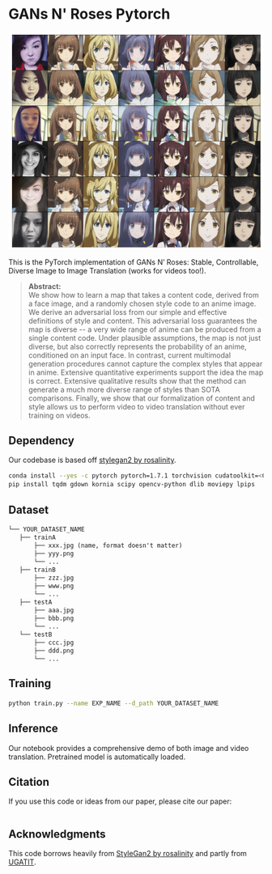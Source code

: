 # GANs N' Roses Pytorch
![](teaser.png)

This is the PyTorch implementation of GANs N’ Roses: Stable, Controllable, Diverse Image to Image Translation (works for videos too!).

>**Abstract:**<br>
>We show how to learn a map that takes a content code, derived from a face image, and a randomly chosen style code to an anime image. We derive an adversarial loss from our simple and effective definitions of style and content. This adversarial loss guarantees the map is diverse -- a very wide range of anime can be produced from a single content code. Under plausible assumptions, the map is not just diverse, but also correctly represents the probability of an anime, conditioned on an input face. In contrast, current multimodal generation procedures cannot capture the complex styles that appear in anime.  Extensive quantitative experiments support the idea the map is correct. Extensive qualitative results show that the method can generate a much more diverse range of styles than SOTA comparisons. Finally, we show that our formalization of content and style allows us to perform video to video translation without ever training on videos.

## Dependency
Our codebase is based off [stylegan2 by rosalinity](https://github.com/rosinality/stylegan2-pytorch). 
```bash
conda install --yes -c pytorch pytorch=1.7.1 torchvision cudatoolkit=<CUDA_VERSION>
pip install tqdm gdown kornia scipy opencv-python dlib moviepy lpips
```

## Dataset
```
└── YOUR_DATASET_NAME
   ├── trainA
       ├── xxx.jpg (name, format doesn't matter)
       ├── yyy.png
       └── ...
   ├── trainB
       ├── zzz.jpg
       ├── www.png
       └── ...
   ├── testA
       ├── aaa.jpg 
       ├── bbb.png
       └── ...
   └── testB
       ├── ccc.jpg 
       ├── ddd.png
       └── ...
```

## Training
```bash
python train.py --name EXP_NAME --d_path YOUR_DATASET_NAME
```

## Inference
Our notebook provides a comprehensive demo of both image and video translation. Pretrained model is automatically loaded.


## Citation
If you use this code or ideas from our paper, please cite our paper:
```
```

## Acknowledgments
This code borrows heavily from [StyleGan2 by rosalinity](https://github.com/rosinality/stylegan2-pytorch) and partly from [UGATIT](https://github.com/znxlwm/UGATIT-pytorch).
